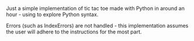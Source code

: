 Just a simple implementation of tic tac toe made with Python in around an hour - using to explore Python syntax.

Errors (such as IndexErrors) are not handled - this implementation assumes the user will adhere to the instructions for the most part.
